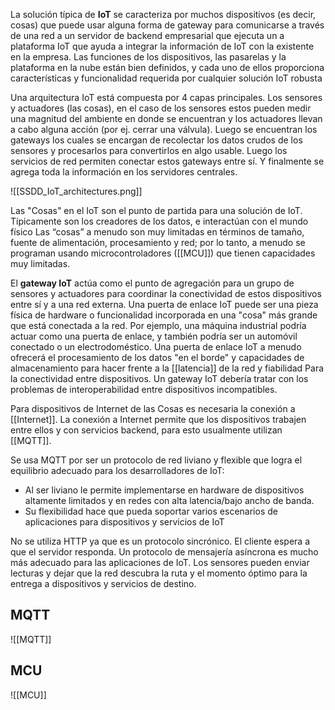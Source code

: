 La solución típica de **IoT** se caracteriza por muchos dispositivos (es decir, cosas) que puede usar alguna forma de gateway para comunicarse a través de una red a un servidor de backend empresarial que ejecuta un a plataforma IoT que ayuda a integrar la información de IoT con la existente en la empresa. Las funciones de los dispositivos, las pasarelas y la plataforma en la nube están bien definidos, y cada uno de ellos proporciona características y funcionalidad requerida por cualquier solución IoT robusta

Una arquitectura IoT está compuesta por 4 capas principales. Los sensores y actuadores (las cosas), en el caso de los sensores estos pueden medir una magnitud del ambiente en donde se encuentran y los actuadores llevan a cabo alguna acción (por ej. cerrar una válvula). Luego se encuentran los gateways los cuales se encargan de recolectar los datos crudos de los sensores y procesarlos para convertirlos en algo usable. Luego los servicios de red permiten conectar estos gateways entre sí. Y finalmente se agrega toda la información en los servidores centrales.

![[SSDD_IoT_architectures.png]]

Las "Cosas" en el IoT son el punto de partida para una solución de IoT. Típicamente son los creadores de los datos, e interactúan con el mundo físico Las “cosas” a menudo son muy limitadas en términos de tamaño, fuente de alimentación, procesamiento y red; por lo tanto, a menudo se programan usando microcontroladores ([[MCU]]) que tienen capacidades muy limitadas.

El **gateway IoT** actúa como el punto de agregación para un grupo de sensores y actuadores para coordinar la conectividad de estos dispositivos entre sí y a una red externa. Una puerta de enlace IoT puede ser una pieza física de hardware o funcionalidad incorporada en una "cosa" más grande que está conectada a la red. Por ejemplo, una máquina industrial podría actuar como una puerta de enlace, y también podría ser un automóvil conectado o un electrodoméstico. Una puerta de enlace IoT a menudo ofrecerá el procesamiento de los datos "en el borde" y capacidades de almacenamiento para hacer frente a la [[latencia]] de la red y fiabilidad Para la conectividad entre dispositivos. Un gateway IoT debería tratar con los problemas de interoperabilidad entre dispositivos incompatibles.

Para dispositivos de Internet de las Cosas es necesaria la conexión a [[Internet]]. La conexión a Internet permite que los dispositivos trabajen entre ellos y con servicios backend, para esto usualmente utilizan [[MQTT]]. 

Se usa MQTT por ser un protocolo de red liviano y flexible que logra el equilibrio adecuado para los desarrolladores de IoT:
* Al ser liviano le permite implementarse en hardware de dispositivos altamente limitados y en redes con alta latencia/bajo ancho de banda.
* Su flexibilidad hace que pueda soportar varios escenarios de aplicaciones para dispositivos y servicios de IoT

No se utiliza HTTP ya que es un protocolo sincrónico. El cliente espera a que el servidor responda. Un protocolo de mensajería asíncrona es mucho más adecuado para las aplicaciones de IoT. Los sensores pueden enviar lecturas y dejar que la red descubra la ruta y el momento óptimo para la entrega a dispositivos y servicios de destino.

## MQTT
![[MQTT]]

## MCU
![[MCU]]